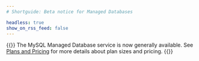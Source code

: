 ```yaml
---
# Shortguide: Beta notice for Managed Databases

headless: true
show_on_rss_feed: false
---
```


{{<note>}}
The MySQL Managed Database service is now generally available. See [Plans and Pricing](/docs/products/databases/managed-databases/#plans-and-pricing) for more details about plan sizes and pricing.
{{</note>}}